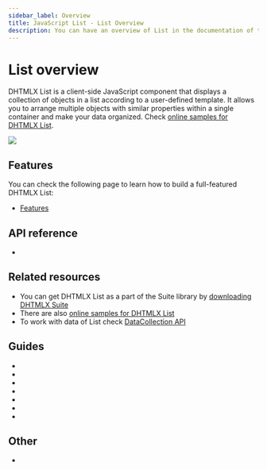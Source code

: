 ```yaml
---
sidebar_label: Overview
title: JavaScript List - List Overview 
description: You can have an overview of List in the documentation of the DHTMLX JavaScript UI library. Browse developer guides and API reference, try out code examples and live demos, and download a free 30-day evaluation version of DHTMLX Suite 7.
---
```


# List overview

DHTMLX List is a client-side JavaScript component that displays a collection of objects in a list according to a user-defined template.
It allows you to arrange multiple objects with similar properties within a single container and make your data organized. Check [online samples for DHTMLX List](https://snippet.dhtmlx.com/all?tag=list). 

![](../assets/list/list_front.png)

## Features

You can check the following page to learn how to build a full-featured DHTMLX List:

- [Features](list/features.md)

## API reference

- [](api/api_overview.md)

## Related resources

- You can get DHTMLX List as a part of the Suite library by [downloading DHTMLX Suite](https://dhtmlx.com/docs/products/dhtmlxSuite/download.shtml)
- There are also [online samples for DHTMLX List](https://snippet.dhtmlx.com/all?tag=list)
- To work with data of List check [DataCollection API](data_collection.md)

## Guides

- [](initialization.md)
- [](configuration.md)
- [](load_data.md)
- [](work_with_list.md)
- [](usage_selection.md)
- [](customization.md)
- [](events.md)

## Other

- [](../migration.md)
